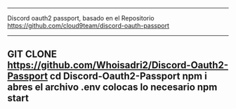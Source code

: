 ------------
Discord oauth2 passport, basado en el Repositorio https://github.com/cloud9team/discord-oauth-passport

------------
GIT CLONE https://github.com/Whoisadri2/Discord-Oauth2-Passport
cd Discord-Oauth2-Passport
npm i
abres el archivo .env colocas lo necesario
npm start
------------
